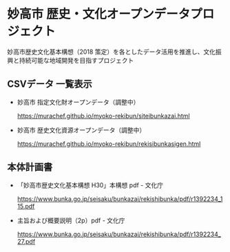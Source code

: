 # 妙高市 歴史・文化オープンデータプロジェクト
妙高市歴史文化基本構想（2018 策定）を各としたデータ活用を推進し、文化振興と持続可能な地域開発を目指すプロジェクト

## CSVデータ 一覧表示

* 妙高市 指定文化財オープンデータ（調整中）

    https://murachef.github.io/myoko-rekibun/siteibunkazai.html  

* 妙高市 歴史文化資源オープンデータ（調整中）

    https://murachef.github.io/myoko-rekibun/rekisibunkasigen.html  

## 本体計画書

* 「妙高市歴史文化基本構想 H30」本構想 pdf - 文化庁

    https://www.bunka.go.jp/seisaku/bunkazai/rekishibunka/pdf/r1392234_115.pdf

* 主旨および概要説明（2p）pdf - 文化庁

    https://www.bunka.go.jp/seisaku/bunkazai/rekishibunka/pdf/r1392234_27.pdf